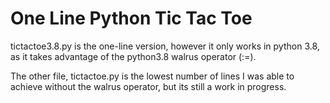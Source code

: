 # One Line Python Tic Tac Toe

tictactoe3.8.py is the one-line version, however it only works in python 3.8, as it takes advantage of the python3.8 walrus operator (:=).

The other file, tictactoe.py is the lowest number of lines I was able to achieve without the walrus operator, but its still a work in progress.